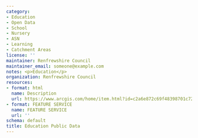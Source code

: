 ```yaml
---
category:
- Education
- Open Data
- School
- Nursery
- ASN
- Learning
- Catchment Areas
license: ''
maintainer: Renfrewshire Council
maintainer_email: someone@example.com
notes: <p>Education</p>
organization: Renfrewshire Council
resources:
- format: html
  name: Description
  url: https://www.arcgis.com/home/item.html?id=c2a6e872c69f48398701c72d6e23f233
- format: FEATURE SERVICE
  name: FEATURE SERVICE
  url: ''
schema: default
title: Education Public Data
---
```

